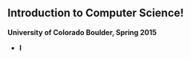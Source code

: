 Introduction to Computer Science!
----------------------------------
**University of Colorado Boulder, Spring 2015**
* **I**

